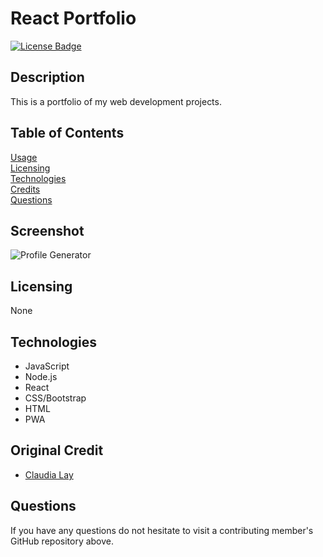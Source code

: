 # React Portfolio
[![License Badge](https://img.shields.io/badge/license-None-red)](#)

## Description  
This is a portfolio of my web development projects.

## Table of Contents
[Usage](#Usage)  
[Licensing](#Licensing)    
[Technologies](#Technologies)  
[Credits](#Credits)  
[Questions](#Questions)

## Screenshot
![Profile Generator](/assets/screenshot.png)

## Licensing  
None  

## Technologies 
  - JavaScript
  - Node.js
  - React
  - CSS/Bootstrap
  - HTML
  - PWA

## Original Credit
  - [Claudia Lay](https://github.com/layc41) 

## Questions  
If you have any questions do not hesitate to visit a contributing member's GitHub repository above.